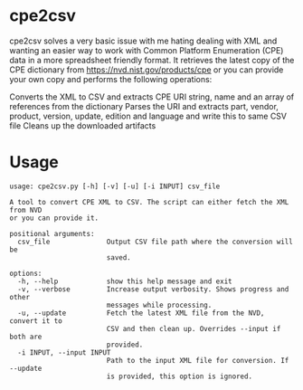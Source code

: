 # cpe2csv

cpe2csv solves a very basic issue with me hating dealing with XML and wanting an easier way to work with Common Platform Enumeration (CPE) data in a more spreadsheet friendly format. It retrieves the latest copy of the CPE dictionary from https://nvd.nist.gov/products/cpe or you can provide your own copy and performs the following operations:

Converts the XML to CSV and extracts CPE URI string, name and an array of references from the dictionary
Parses the URI and extracts part, vendor, product, version, update, edition and language and write this to same CSV file
Cleans up the downloaded artifacts


# Usage
```
usage: cpe2csv.py [-h] [-v] [-u] [-i INPUT] csv_file

A tool to convert CPE XML to CSV. The script can either fetch the XML from NVD
or you can provide it.

positional arguments:
  csv_file              Output CSV file path where the conversion will be
                        saved.

options:
  -h, --help            show this help message and exit
  -v, --verbose         Increase output verbosity. Shows progress and other
                        messages while processing.
  -u, --update          Fetch the latest XML file from the NVD, convert it to
                        CSV and then clean up. Overrides --input if both are
                        provided.
  -i INPUT, --input INPUT
                        Path to the input XML file for conversion. If --update
                        is provided, this option is ignored.
```
